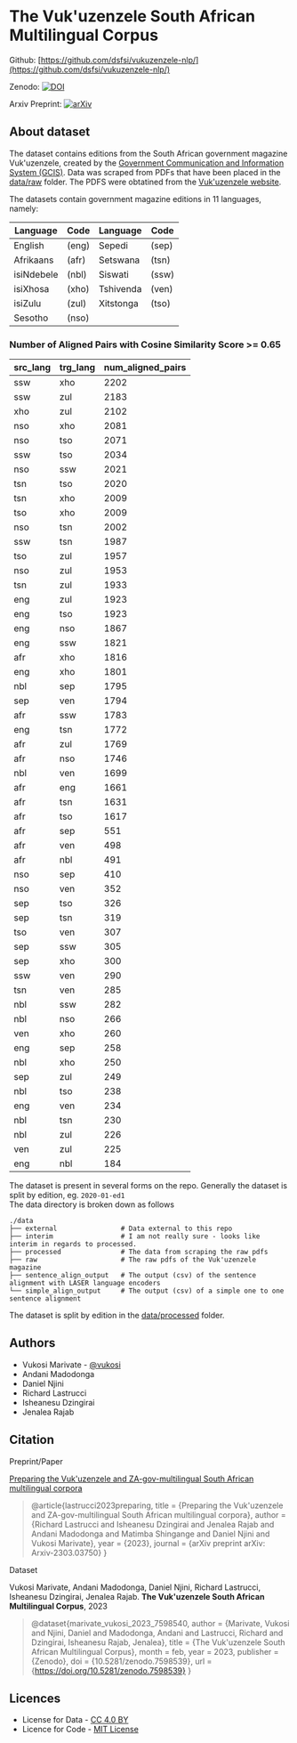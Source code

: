 # The Vuk'uzenzele South African Multilingual Corpus

Github: [https://github.com/dsfsi/vukuzenzele-nlp/](https://github.com/dsfsi/vukuzenzele-nlp/)

Zenodo: [![DOI](https://zenodo.org/badge/DOI/10.5281/zenodo.7598539.svg)](https://doi.org/10.5281/zenodo.7598539)

Arxiv Preprint: [![arXiv](https://img.shields.io/badge/arXiv-2303.03750-b31b1b.svg)](https://arxiv.org/abs/2303.03750)

## About dataset
The dataset contains editions from the South African government magazine Vuk'uzenzele, created by the [Government Communication and Information System (GCIS)](https://www.gcis.gov.za/). Data was scraped from PDFs that have been placed in the [data/raw](data/raw/) folder.
The PDFS were obtatined from the [Vuk'uzenzele website](https://www.vukuzenzele.gov.za/).

The datasets contain government magazine editions in 11 languages, namely:

|  Language  | Code |  Language  | Code |
|------------|-------|------------|-------|
| English    | (eng) | Sepedi     | (sep) |
| Afrikaans  | (afr) | Setswana   | (tsn) |
| isiNdebele | (nbl) | Siswati    | (ssw) |
| isiXhosa   | (xho) | Tshivenda  | (ven) |
| isiZulu    | (zul) | Xitstonga  | (tso) |
| Sesotho    | (nso) |

### Number of Aligned Pairs with Cosine Similarity Score >= 0.65
|src_lang| 	trg_lang| 	num_aligned_pairs| 
|--------|---------|-----------|
|ssw|      	xho|      	2202|
|ssw|      	zul|      	2183|
|xho|      	zul|      	2102|
|nso|      	xho|      	2081|
|nso|      	tso|      	2071|
|ssw|      	tso|      	2034|
|nso|      	ssw|      	2021|
|tsn|      	tso|      	2020|
|tsn|      	xho|      	2009|
|tso|      	xho|      	2009|
|nso|      	tsn|      	2002|
|ssw|      	tsn|      	1987|
|tso|      	zul|      	1957|
|nso|      	zul|      	1953|
|tsn|      	zul|      	1933|
|eng|      	zul|      	1923|
|eng|      	tso|      	1923|
|eng|      	nso|      	1867|
|eng|      	ssw|      	1821|
|afr|      	xho|      	1816|
|eng|      	xho|      	1801|
|nbl|      	sep|      	1795|
|sep|      	ven|      	1794|
|afr|      	ssw|      	1783|
|eng|      	tsn|      	1772|
|afr|      	zul|      	1769|
|afr|      	nso|      	1746|
|nbl|      	ven|      	1699|
|afr|      	eng|      	1661|
|afr|      	tsn|      	1631|
|afr|      	tso|      	1617|
|afr|      	sep|      	551|
|afr|      	ven|      	498|
|afr|      	nbl|      	491|
|nso|      	sep|      	410|
|nso|      	ven|      	352|
|sep|      	tso|      	326|
|sep|      	tsn|      	319|
|tso|      	ven|      	307|
|sep|      	ssw|      	305|
|sep|      	xho|      	300|
|ssw|      	ven|      	290|
|tsn|      	ven|      	285|
|nbl|      	ssw|      	282|
|nbl|      	nso|      	266|
|ven|      	xho|      	260|
|eng|      	sep|      	258|
|nbl|      	xho|      	250|
|sep|      	zul|      	249|
|nbl|      	tso|      	238|
|eng|      	ven|      	234|
|nbl|      	tsn|      	230|
|nbl|      	zul|      	226|
|ven|      	zul|      	225|
|eng|      	nbl|      	184|



The dataset is present in several forms on the repo. 
Generally the dataset is split by edition, eg. `2020-01-ed1`  
The data directory is broken down as follows
```
./data
├── external                # Data external to this repo
├── interim                 # I am not really sure - looks like interim in regards to processed.
├── processed               # The data from scraping the raw pdfs
├── raw                     # The raw pdfs of the Vuk'uzenzele magazine
├── sentence_align_output   # The output (csv) of the sentence alignment with LASER language encoders
└── simple_align_output     # The output (csv) of a simple one to one sentence alignment
```
The dataset is split by edition in the [data/processed](data/processed/) folder.

Authors
-------
- Vukosi Marivate - [@vukosi](https://twitter.com/vukosi)
- Andani Madodonga
- Daniel Njini
- Richard Lastrucci
- Isheanesu Dzingirai
- Jenalea Rajab

Citation
--------
Preprint/Paper

[Preparing the Vuk'uzenzele and ZA-gov-multilingual South African  multilingual corpora](https://arxiv.org/pdf/2303.03750)

> @article{lastrucci2023preparing,
  title   = {Preparing the Vuk'uzenzele and ZA-gov-multilingual South African multilingual corpora},
  author  = {Richard Lastrucci and Isheanesu Dzingirai and Jenalea Rajab and Andani Madodonga and Matimba Shingange and Daniel Njini and Vukosi Marivate},
  year    = {2023},
  journal = {arXiv preprint arXiv: Arxiv-2303.03750}
}

Dataset

Vukosi Marivate, Andani Madodonga, Daniel Njini, Richard Lastrucci, Isheanesu Dzingirai, Jenalea Rajab. **The Vuk'uzenzele South African Multilingual Corpus**, 2023

> @dataset{marivate_vukosi_2023_7598540,
  author       = {Marivate, Vukosi and
                  Njini, Daniel and
                  Madodonga, Andani and
                  Lastrucci, Richard and
                  Dzingirai, Isheanesu
                  Rajab, Jenalea},
  title        = {The Vuk'uzenzele South African Multilingual Corpus},
  month        = feb,
  year         = 2023,
  publisher    = {Zenodo},
  doi          = {10.5281/zenodo.7598539},
  url          = {https://doi.org/10.5281/zenodo.7598539}
}

Licences
-------
* License for Data - [CC 4.0 BY](LICENSE.data.md)
* Licence for Code - [MIT License](LICENSE.md)
